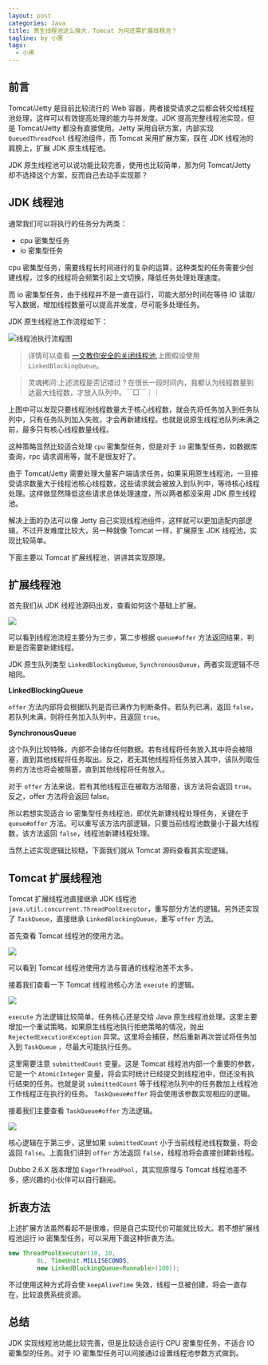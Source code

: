 ```yaml
---
layout: post
categories: Java
title: 原生线程池这么强大，Tomcat 为何还需扩展线程池？
tagline: by 小黑
tags: 
  - 小黑
---
```


## 前言

Tomcat/Jetty 是目前比较流行的 Web 容器，两者接受请求之后都会转交给线程池处理，这样可以有效提高处理的能力与并发度。JDK 提高完整线程池实现，但是 Tomcat/Jetty 都没有直接使用。Jetty 采用自研方案，内部实现 `QueuedThreadPool` 线程池组件，而 Tomcat 采用扩展方案，踩在 JDK 线程池的肩膀上，扩展 JDK 原生线程池。

JDK 原生线程池可以说功能比较完善，使用也比较简单，那为何 Tomcat/Jetty 却不选择这个方案，反而自己去动手实现那？

<!--more-->

## JDK 线程池

通常我们可以将执行的任务分为两类：  
  
- cpu 密集型任务  
- io 密集型任务  
  
cpu 密集型任务，需要线程长时间进行的复杂的运算，这种类型的任务需要少创建线程，过多的线程将会频繁引起上文切换，降低任务处理处理速度。  
  
而 io 密集型任务，由于线程并不是一直在运行，可能大部分时间在等待 IO 读取/写入数据，增加线程数量可以提高并发度，尽可能多处理任务。

JDK 原生线程池工作流程如下：

![线程池执行流程图](http://www.justdojava.com/assets/images/2019/java/image_andyxh/20191201/线程池执行流程图-9ea9bd3a.png)  
  
> 详情可以查看 [一文教你安全的关闭线程池](https://studyidea.cn/articles/2019/09/08/1567940077280.html),上图假设使用 `LinkedBlockingQueue`。

> 灵魂拷问:上述流程是否记错过？在很长一段时间内，我都认为线程数量到达最大线程数，才放入队列中。￣□￣｜｜

上图中可以发现只要线程池线程数量大于核心线程数，就会先将任务加入到任务队列中，只有任务队列加入失败，才会再新建线程。也就是说原生线程池队列未满之前，最多只有核心线程数量线程。

这种策略显然比较适合处理 `cpu` 密集型任务，但是对于 `io` 密集型任务，如数据库查询，rpc 请求调用等，就不是很友好了。

由于 Tomcat/Jetty 需要处理大量客户端请求任务，如果采用原生线程池，一旦接受请求数量大于线程池核心线程数，这些请求就会被放入到队列中，等待核心线程处理。这样做显然降低这些请求总体处理速度，所以两者都没采用 JDK 原生线程池。

解决上面的办法可以像 Jetty 自己实现线程池组件，这样就可以更加适配内部逻辑，不过开发难度比较大，另一种就像 Tomcat 一样，扩展原生 JDK 线程池，实现比较简单。

下面主要以 Tomcat 扩展线程池，讲讲其实现原理。

## 扩展线程池

首先我们从 JDK 线程池源码出发，查看如何这个基础上扩展。

![](http://www.justdojava.com/assets/images/2019/java/image_andyxh/20191201/carbon-d667fa10.png)

可以看到线程池流程主要分为三步，第二步根据 `queue#offer` 方法返回结果，判断是否需要新建线程。

JDK 原生队列类型 `LinkedBlockingQueue`,  `SynchronousQueue`，两者实现逻辑不尽相同。

**LinkedBlockingQueue**

`offer` 方法内部将会根据队列是否已满作为判断条件。若队列已满，返回 `false`，若队列未满，则将任务加入队列中，且返回 `true`。

**SynchronousQueue**

这个队列比较特殊，内部不会储存任何数据。若有线程将任务放入其中将会被阻塞，直到其他线程将任务取出。反之，若无其他线程将任务放入其中，该队列取任务的方法也将会被阻塞，直到其他线程将任务放入。

对于 `offer` 方法来说，若有其他线程正在被取方法阻塞，该方法将会返回 `true`。反之，offer 方法将会返回 false。

所以若想实现适合 io 密集型任务线程池，即优先新建线程处理任务，关键在于 `queue#offer`  方法。可以重写该方法内部逻辑，只要当前线程池数量小于最大线程数，该方法返回 `false`，线程池新建线程处理。

当然上述实现逻辑比较糙，下面我们就从 Tomcat 源码查看其实现逻辑。

## Tomcat 扩展线程池

Tomcat 扩展线程池直接继承 JDK 线程池 `java.util.concurrent.ThreadPoolExecutor`，重写部分方法的逻辑。另外还实现了 `TaskQueue`，直接继承 `LinkedBlockingQueue`，重写 `offer`  方法。

首先查看 Tomcat 线程池的使用方法。

![](http://www.justdojava.com/assets/images/2019/java/image_andyxh/20191201/carbon1-e5bd6f9d.png)

可以看到 Tomcat 线程池使用方法与普通的线程池差不太多。

接着我们查看一下 Tomcat 线程池核心方法 `execute`  的逻辑。

![](http://www.justdojava.com/assets/images/2019/java/image_andyxh/20191201/carbon2-077f33a4.png)

`execute` 方法逻辑比较简单，任务核心还是交给 Java 原生线程池处理。这里主要增加一个重试策略，如果原生线程池执行拒绝策略的情况，抛出 `RejectedExecutionException` 异常。这里将会捕获，然后重新再次尝试将任务加入到 `TaskQueue` ，尽最大可能执行任务。

这里需要注意 `submittedCount` 变量。这是 Tomcat 线程池内部一个重要的参数，它是一个 `AtomicInteger` 变量，将会实时统计已经提交到线程池中，但还没有执行结束的任务。也就是说 `submittedCount` 等于线程池队列中的任务数加上线程池工作线程正在执行的任务。 `TaskQueue#offer` 将会使用该参数实现相应的逻辑。

接着我们主要查看 `TaskQueue#offer` 方法逻辑。

![](http://www.justdojava.com/assets/images/2019/java/image_andyxh/20191201/carbon4-5df9d883.png)

核心逻辑在于第三步，这里如果 `submittedCount` 小于当前线程池线程数量，将会返回 `false`。上面我们讲到 `offer` 方法返回 `false`，线程池将会直接创建新线程。

Dubbo 2.6.X 版本增加 `EagerThreadPool`，其实现原理与 Tomcat 线程池差不多，感兴趣的小伙伴可以自行翻阅。

## 折衷方法

上述扩展方法虽然看起不是很难，但是自己实现代价可能就比较大。若不想扩展线程池运行 io 密集型任务，可以采用下面这种折衷方法。

```java
new ThreadPoolExecutor(10, 10,
        0L, TimeUnit.MILLISECONDS,
        new LinkedBlockingQueue<Runnable>(100));
```

不过使用这种方式将会使 `keepAliveTime` 失效，线程一旦被创建，将会一直存在，比较浪费系统资源。

## 总结

JDK 实现线程池功能比较完善，但是比较适合运行 CPU 密集型任务，不适合 IO 密集型的任务。对于 IO 密集型任务可以间接通过设置线程池参数方式做到。
